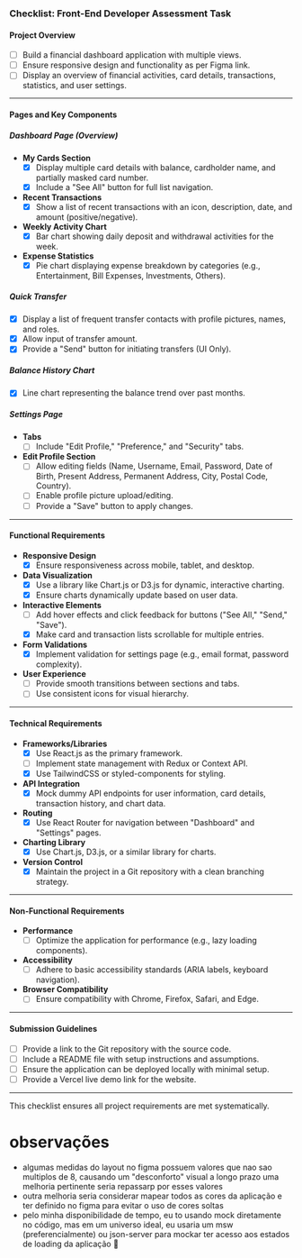 ### **Checklist: Front-End Developer Assessment Task**

#### **Project Overview**

- [ ] Build a financial dashboard application with multiple views.
- [ ] Ensure responsive design and functionality as per Figma link.
- [ ] Display an overview of financial activities, card details, transactions, statistics, and user settings.

---

#### **Pages and Key Components**

##### **Dashboard Page (Overview)**

- **My Cards Section**
  - [x] Display multiple card details with balance, cardholder name, and partially masked card number.
  - [x] Include a "See All" button for full list navigation.
- **Recent Transactions**
  - [x] Show a list of recent transactions with an icon, description, date, and amount (positive/negative).
- **Weekly Activity Chart**
  - [x] Bar chart showing daily deposit and withdrawal activities for the week.
- **Expense Statistics**
  - [x] Pie chart displaying expense breakdown by categories (e.g., Entertainment, Bill Expenses, Investments, Others).

##### **Quick Transfer**

- [x] Display a list of frequent transfer contacts with profile pictures, names, and roles.
- [x] Allow input of transfer amount.
- [x] Provide a "Send" button for initiating transfers (UI Only).

##### **Balance History Chart**

- [x] Line chart representing the balance trend over past months.

##### **Settings Page**

- **Tabs**
  - [ ] Include "Edit Profile," "Preference," and "Security" tabs.
- **Edit Profile Section**
  - [ ] Allow editing fields (Name, Username, Email, Password, Date of Birth, Present Address, Permanent Address, City, Postal Code, Country).
  - [ ] Enable profile picture upload/editing.
  - [ ] Provide a "Save" button to apply changes.

---

#### **Functional Requirements**

- **Responsive Design**
  - [x] Ensure responsiveness across mobile, tablet, and desktop.
- **Data Visualization**
  - [x] Use a library like Chart.js or D3.js for dynamic, interactive charting.
  - [x] Ensure charts dynamically update based on user data.
- **Interactive Elements**
  - [ ] Add hover effects and click feedback for buttons ("See All," "Send," "Save").
  - [x] Make card and transaction lists scrollable for multiple entries.
- **Form Validations**
  - [x] Implement validation for settings page (e.g., email format, password complexity).
- **User Experience**
  - [ ] Provide smooth transitions between sections and tabs.
  - [ ] Use consistent icons for visual hierarchy.

---

#### **Technical Requirements**

- **Frameworks/Libraries**
  - [x] Use React.js as the primary framework.
  - [ ] Implement state management with Redux or Context API.
  - [x] Use TailwindCSS or styled-components for styling.
- **API Integration**
  - [x] Mock dummy API endpoints for user information, card details, transaction history, and chart data.
- **Routing**
  - [x] Use React Router for navigation between "Dashboard" and "Settings" pages.
- **Charting Library**
  - [x] Use Chart.js, D3.js, or a similar library for charts.
- **Version Control**
  - [x] Maintain the project in a Git repository with a clean branching strategy.

---

#### **Non-Functional Requirements**

- **Performance**
  - [ ] Optimize the application for performance (e.g., lazy loading components).
- **Accessibility**
  - [ ] Adhere to basic accessibility standards (ARIA labels, keyboard navigation).
- **Browser Compatibility**
  - [ ] Ensure compatibility with Chrome, Firefox, Safari, and Edge.

---

#### **Submission Guidelines**

- [ ] Provide a link to the Git repository with the source code.
- [ ] Include a README file with setup instructions and assumptions.
- [ ] Ensure the application can be deployed locally with minimal setup.
- [ ] Provide a Vercel live demo link for the website.

---

This checklist ensures all project requirements are met systematically.

# observações

- algumas medidas do layout no figma possuem valores que nao sao multiplos de 8, causando um "desconforto" visual a longo prazo
  uma melhoria pertinente seria repassarp por esses valores
- outra melhoria seria considerar mapear todos as cores da aplicação e ter definido no figma para evitar o uso de cores soltas
- pelo minha disponibilidade de tempo, eu to usando mock diretamente no código, mas em um universo ideal, eu usaria um msw (preferencialmente) ou json-server para mockar ter acesso aos estados de loading da aplicação 🤝
